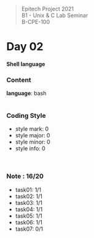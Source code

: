 > Epitech Project 2021 <br>
> B1 - Unix & C Lab Seminar<br>
> B-CPE-100

# Day 02
#### Shell language

### Content
**language**: bash<br>
<br>

### Coding Style
- style mark: 0
- style major: 0
- style minor: 0
- style info: 0
<br>

### Note : 16/20
- task01: 1/1
- task02: 1/1
- task03: 1/1
- task04: 1/1
- task05: 1/1
- task06: 1/1
- task07: 0/1